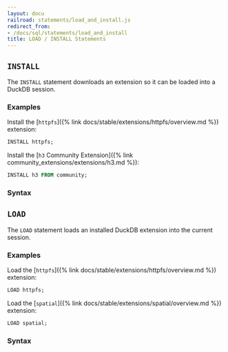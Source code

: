 ```yaml
---
layout: docu
railroad: statements/load_and_install.js
redirect_from:
- /docs/sql/statements/load_and_install
title: LOAD / INSTALL Statements
---
```


## `INSTALL`

The `INSTALL` statement downloads an extension so it can be loaded into a DuckDB session.

### Examples

Install the [`httpfs`]({% link docs/stable/extensions/httpfs/overview.md %}) extension:

```sql
INSTALL httpfs;
```

Install the [`h3` Community Extension]({% link community_extensions/extensions/h3.md %}):

```sql
INSTALL h3 FROM community;
```

### Syntax

<div id="rrdiagram2"></div>

## `LOAD`

The `LOAD` statement loads an installed DuckDB extension into the current session.

### Examples

Load the [`httpfs`]({% link docs/stable/extensions/httpfs/overview.md %}) extension:

```sql
LOAD httpfs;
```

Load the [`spatial`]({% link docs/stable/extensions/spatial/overview.md %}) extension:

```sql
LOAD spatial;
```

### Syntax

<div id="rrdiagram1"></div>
